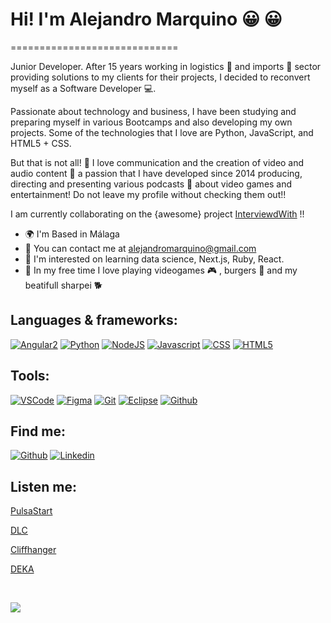 # Hi! I'm Alejandro Marquino :grinning: :grinning: 
=============================

Junior Developer. After 15 years working in logistics :articulated_lorry: and imports :ship: sector providing solutions to my clients for their projects, I decided to reconvert myself as a Software Developer :computer:. 

Passionate about technology and business, I have been studying and preparing myself in various Bootcamps and also developing my own projects. Some of the technologies that I love are Python, JavaScript, and HTML5 + CSS.

But that is not all! :tada: I love communication and the creation of video and audio content :movie_camera: a passion that I have developed since 2014 producing, directing and presenting various podcasts :microphone: about video games and entertainment! Do not leave my profile without checking them out!!


I am currently collaborating on the {awesome} project [InterviewdWith](https://www.interviewedwith.com/) !! 

* :earth_africa: I'm Based in Málaga 
* :incoming_envelope: You can contact me at [alejandromarquino@gmail.com](mailto:alejandromarquino@gmail.com)
*  🧠  I'm interested on learning data science, Next.js, Ruby, React. 
*  :confetti_ball: In my free time I love playing videogames :video_game: , burgers :hamburger: and my beatifull sharpei :dog2:

## Languages & frameworks:
[![Angular2](https://img.shields.io/badge/Angular-DD0031?style=for-the-badge&logo=angular&logoColor=white)]()
[![Python](https://img.shields.io/badge/Python-3776AB?style=for-the-badge&logo=Python&logoColor=white)]()
[![NodeJS](https://img.shields.io/badge/NodeJS-339933?style=for-the-badge&logo=nodedotjs&logoColor=white&labelColor=101010)]()
[![Javascript](https://img.shields.io/badge/Javascript-F7DF1E?style=for-the-badge&logo=Javascript&logoColor=black)]()
[![CSS](https://img.shields.io/badge/CSS3-1572B6?style=for-the-badge&logo=css3&logoColor=white)]()
[![HTML5](https://img.shields.io/badge/HTML5-E34F26?style=for-the-badge&logo=html5&logoColor=white)]()

## Tools:
[![VSCode](https://img.shields.io/badge/vscode-007ACC?style=for-the-badge&logo=vscode&logoColor=white)]()
[![Figma](https://img.shields.io/badge/Figma-5FDED7?style=for-the-badge&logo=Figma&logoColor=black)]()
[![Git](https://img.shields.io/badge/git-F05032?style=for-the-badge&logo=git&logoColor=white)]()
[![Eclipse](https://img.shields.io/badge/Eclipse-2C2255?style=for-the-badge&logo=eclipse&logoColor=white)]()
[![Github](https://img.shields.io/badge/github-181717?style=for-the-badge&logo=github&logoColor=white)]()

## Find me:
[![Github](https://img.shields.io/badge/github-181717?style=for-the-badge&logo=Github&logoColor=white)](https://github.com/AlejandroMarquino)
[![Linkedin](https://img.shields.io/badge/Linkedin-0A66C2?style=for-the-badge&logo=linkedin&logoColor=white)](https://www.linkedin.com/in/alejandromarquinofernandez/)

## Listen me:
[PulsaStart](https://cuonda.com/pulsa-start)

[DLC](https://emilcar.fm/podcast/dlc)

[Cliffhanger](https://cuonda.com/cliffhanger)

[DEKA](https://podcasts.apple.com/es/podcast/deka/id1607655925)

</br>

<a href="https://github.com/AlejandroMarquino/github-readme-stats"><img align="Left" src="https://github-readme-stats.vercel.app/api/top-langs/?username=AlejandroMarquino&layout=compact&theme=buefy&hide_border=true" /></a>

